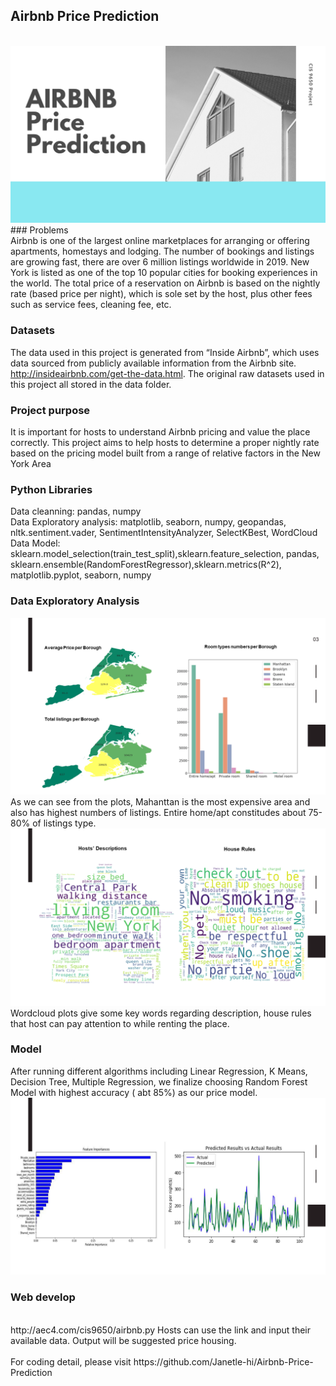 ## Airbnb Price Prediction
<br>
<img src="images/Airbnb Slide.png"/>
### Problems
<br>
Airbnb is one of the largest online marketplaces for arranging or offering apartments, homestays 
and lodging. The number of bookings and listings are growing fast, there are over 6 million listings worldwide in 2019. 
New York is listed as one of the top 10 popular cities for booking experiences in the world. The total price of a reservation 
on Airbnb is based on the nightly rate (based price per night), which is sole set by the host, plus other fees such as service fees, 
cleaning fee, etc.

### Datasets
The data used in this project is generated from “Inside Airbnb”, which uses data sourced from publicly available information from the Airbnb site. http://insideairbnb.com/get-the-data.html. The original raw datasets used in this project all stored in the data folder.
### Project purpose
It is important for hosts to understand Airbnb pricing and value the place correctly. This project aims to help hosts to determine a proper nightly rate based on the pricing model built from a range of relative factors in the New York Area
### Python Libraries 
Data cleanning: pandas, numpy 
<br>
Data Exploratory analysis: matplotlib, seaborn, numpy, geopandas, nltk.sentiment.vader, SentimentIntensityAnalyzer, SelectKBest, WordCloud 
<br>
Data Model: sklearn.model_selection(train_test_split),sklearn.feature_selection, pandas, sklearn.ensemble(RandomForestRegressor),sklearn.metrics(R^2), matplotlib.pyplot, seaborn, numpy

### Data Exploratory Analysis

<img src="images/visual.png"/>
<br>
As we can see from the plots, Mahanttan is the most expensive area and also has highest numbers of listings. Entire home/apt constitudes about 75-80% of listings type. 
<img src="images/Presentation1.png"/>
<br>
Wordcloud plots give some key words regarding description, house rules that host can pay attention to while renting the place.

### Model

After running different algorithms including Linear Regression, K Means, Decision Tree, Multiple Regression, we finalize choosing Random Forest Model with highest accuracy ( abt 85%) as our price model.
<img src="images/model.png"/>

### Web develop
<br>
http://aec4.com/cis9650/airbnb.py Hosts can use the link and input their available data. Output will be suggested price housing. 
<br><br>
For coding detail, please visit  https://github.com/Janetle-hi/Airbnb-Price-Prediction
